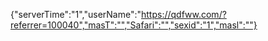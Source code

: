 {"serverTime":"1","userName":"https://qdfww.com/?referrer=100040","masT":"","Safari":"","sexid":"1","masl":""}
